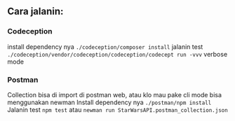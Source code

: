 

## Cara jalanin:
### Codeception
install dependency nya
`./codeception/composer install`
jalanin test
`./codeception/vendor/codeception/codeception/codecept run -vvv` verbose mode

### Postman
Collection bisa di import di postman web, atau klo mau pake cli mode bisa menggunakan newman
Install dependency nya
`./postman/npm install`
Jalanin test
`npm test` atau `newman run StarWarsAPI.postman_collection.json`
